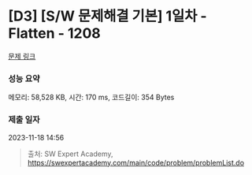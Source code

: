 # [D3] [S/W 문제해결 기본] 1일차 - Flatten - 1208 

[문제 링크](https://swexpertacademy.com/main/code/problem/problemDetail.do?contestProbId=AV139KOaABgCFAYh) 

### 성능 요약

메모리: 58,528 KB, 시간: 170 ms, 코드길이: 354 Bytes

### 제출 일자

2023-11-18 14:56



> 출처: SW Expert Academy, https://swexpertacademy.com/main/code/problem/problemList.do